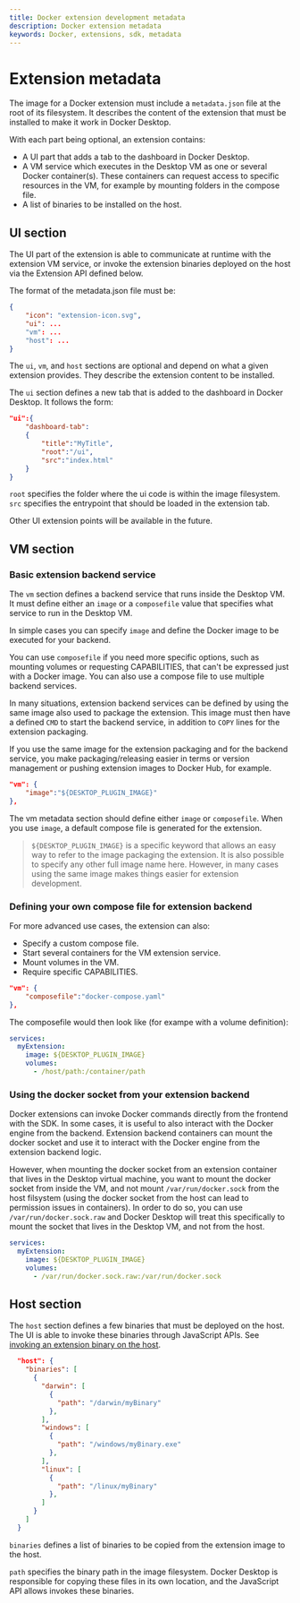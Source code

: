 ```yaml
---
title: Docker extension development metadata
description: Docker extension metadata
keywords: Docker, extensions, sdk, metadata
---
```


# Extension metadata

The image for a Docker extension must include a `metadata.json` file at the root of its filesystem. It describes the content of the extension that must be installed to make it work in Docker Desktop.

With each part being optional, an extension contains:

- A UI part that adds a tab to the dashboard in Docker Desktop.
- A VM service which executes in the Desktop VM as one or several Docker container(s). These containers can request access to specific resources in the VM, for example by mounting folders in the compose file.
- A list of binaries to be installed on the host.

## UI section

The UI part of the extension is able to communicate at runtime with the extension VM service, or invoke the extension binaries deployed on the host via the Extension API defined below.

The format of the metadata.json file must be:

```json
{
    "icon": "extension-icon.svg",
    "ui": ...
    "vm": ...
    "host": ...
}
```

The `ui`, `vm`, and `host` sections are optional and depend on what a given extension provides. They describe the extension content to be installed.

The `ui` section defines a new tab that is added to the dashboard in Docker Desktop. It follows the form:

```json
"ui":{
    "dashboard-tab":
    {
        "title":"MyTitle",
        "root":"/ui",
        "src":"index.html"
    }
}
```

`root` specifies the folder where the ui code is within the image filesystem.
`src` specifies the entrypoint that should be loaded in the extension tab.

Other UI extension points will be available in the future.

## VM section

### Basic extension backend service

The `vm` section defines a backend service that runs inside the Desktop VM. It must define either an `image` or a `composefile` value that specifies what service to run in the Desktop VM.

In simple cases you can specify `image` and define the Docker image to be executed for your backend.

You can use `composefile` if you need more specific options, such as mounting volumes or requesting CAPABILITIES, that can't be expressed just with a Docker image. You can also use a compose file to use multiple backend services.

In many situations, extension backend services can be defined by using the same image also used to package the extension. This image must then have a defined `CMD` to start the backend service, in addition to `COPY` lines for the extension packaging.

If you use the same image for the extension packaging and for the backend service, you make packaging/releasing easier in terms or version management or pushing extension images to Docker Hub, for example.

```json
"vm": {
    "image":"${DESKTOP_PLUGIN_IMAGE}"
},
```

The vm metadata section should define either `image` or `composefile`. When you use `image`, a default compose file is generated for the extension.

> `${DESKTOP_PLUGIN_IMAGE}` is a specific keyword that allows an easy way to refer to the image packaging the extension. It is also possible to specify any other full image name here. However, in many cases using the same image makes things easier for extension development.

### Defining your own compose file for extension backend

For more advanced use cases, the extension can also:

- Specify a custom compose file.
- Start several containers for the VM extension service.
- Mount volumes in the VM.
- Require specific CAPABILITIES.

```json
"vm": {
    "composefile":"docker-compose.yaml"
},
```

The composefile would then look like (for exampe with a volume definition):

```yaml
services:
  myExtension:
    image: ${DESKTOP_PLUGIN_IMAGE}
    volumes:
      - /host/path:/container/path
```

### Using the docker socket from your extension backend

Docker extensions can invoke Docker commands directly from the frontend with the SDK. In some cases, it is useful to also interact with the Docker engine from the backend. Extension backend containers can mount the docker socket and use it to interact with the Docker engine from the extension backend logic.

However, when mounting the docker socket from an extension container that lives in the Desktop virtual machine, you want to mount the docker socket from inside the VM, and not mount `/var/run/docker.sock` from the host filsystem (using the docker socket from the host can lead to permission issues in containers).
In order to do so, you can use `/var/run/docker.sock.raw` and Docker Desktop will treat this specifically to mount the socket that lives in the Desktop VM, and not from the host.

```yaml
services:
  myExtension:
    image: ${DESKTOP_PLUGIN_IMAGE}
    volumes:
      - /var/run/docker.sock.raw:/var/run/docker.sock
```

## Host section

The `host` section defines a few binaries that must be deployed on the host. The UI is able to invoke these binaries through JavaScript APIs. See [invoking an extension binary on the host](../dev/api/backend.md#invoke-an-extension-binary-on-the-host).

```json
  "host": {
    "binaries": [
      {
        "darwin": [
          {
            "path": "/darwin/myBinary"
          },
        ],
        "windows": [
          {
            "path": "/windows/myBinary.exe"
          },
        ],
        "linux": [
          {
            "path": "/linux/myBinary"
          },
        ]
      }
    ]
  }
```

`binaries` defines a list of binaries to be copied from the extension image to the host.

`path` specifies the binary path in the image filesystem. Docker Desktop is responsible for copying these files in its own location, and the JavaScript API allows invokes these binaries.
